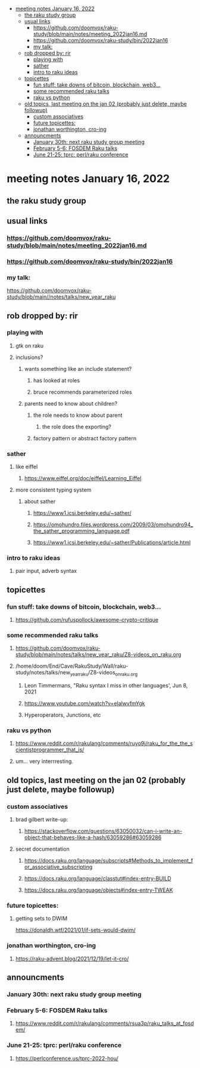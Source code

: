 - [meeting notes January 16, 2022](#org4a9e93f)
  - [the raku study group](#orgf42a54e)
  - [usual links](#orgb8fbc03)
    - [<https://github.com/doomvox/raku-study/blob/main/notes/meeting_2022jan16.md>](#org8e4f21c)
    - [<https://github.com/doomvox/raku-study/bin/2022jan16>](#org4ebc53c)
    - [my talk:](#orgcdb27e7)
  - [rob dropped by: rir](#org18793f8)
    - [playing with](#orgc7c67a4)
    - [sather](#org66dd233)
    - [intro to raku ideas](#orgf0fc6cc)
  - [topicettes](#orga2e0f68)
    - [fun stuff: take downs of bitcoin, blockchain, web3&#x2026;](#orgfee2e21)
    - [some recommended raku talks](#orga3380c5)
    - [raku vs python](#org24b6ac1)
  - [old topics, last meeting on the jan 02 (probably just delete, maybe followup)](#org15d8403)
    - [custom associatives](#org44b1ad7)
    - [future topicettes:](#org0263fc8)
    - [jonathan worthington, cro-ing](#org58ae359)
  - [announcments](#org81f4aa4)
    - [January 30th: next raku study group meeting](#org63fdaf1)
    - [February 5-6: FOSDEM Raku talks](#orgd0e1c21)
    - [June 21-25: tprc: perl/raku conference](#org0264eea)


<a id="org4a9e93f"></a>

# meeting notes January 16, 2022


<a id="orgf42a54e"></a>

## the raku study group


<a id="orgb8fbc03"></a>

## usual links


<a id="org8e4f21c"></a>

### <https://github.com/doomvox/raku-study/blob/main/notes/meeting_2022jan16.md>


<a id="org4ebc53c"></a>

### <https://github.com/doomvox/raku-study/bin/2022jan16>


<a id="orgcdb27e7"></a>

### my talk:

<https://github.com/doomvox/raku-study/blob/main//notes/talks/new_year_raku>


<a id="org18793f8"></a>

## rob dropped by: rir


<a id="orgc7c67a4"></a>

### playing with

1.  gtk on raku

2.  inclusions?

    1.  wants something like an include statement?
    
        1.  has looked at roles
        
        2.  bruce recommends parameterized roles
    
    2.  parents need to know about children?
    
        1.  the role needs to know about parent
        
            1.  the role does the exporting?
        
        2.  factory pattern or abstract factory pattern


<a id="org66dd233"></a>

### sather

1.  like eiffel

    1.  <https://www.eiffel.org/doc/eiffel/Learning_Eiffel>

2.  more consistent typing system

    1.  about sather
    
        1.  <https://www1.icsi.berkeley.edu/~sather/>
        
        2.  <https://omohundro.files.wordpress.com/2009/03/omohundro94_the_sather_programming_language.pdf>
        
        3.  <https://www1.icsi.berkeley.edu/~sather/Publications/article.html>


<a id="orgf0fc6cc"></a>

### intro to raku ideas

1.  pair input, adverb syntax


<a id="orga2e0f68"></a>

## topicettes


<a id="orgfee2e21"></a>

### fun stuff: take downs of bitcoin, blockchain, web3&#x2026;

1.  <https://github.com/rufuspollock/awesome-crypto-critique>


<a id="orga3380c5"></a>

### some recommended raku talks

1.  <https://github.com/doomvox/raku-study/blob/main/notes/talks/new_year_raku/Z8-videos_on_raku.org>

2.  /home/doom/End/Cave/RakuStudy/Wall/raku-study/notes/talks/new<sub>year</sub><sub>raku</sub>/Z8-videos<sub>on</sub><sub>raku.org</sub>

    1.  Leon Timmermans, "Raku syntax I miss in other languages', Jun 8, 2021
    
    2.  <https://www.youtube.com/watch?v=elalwvfmYgk>
    
    3.  Hyperoperators, Junctions, etc


<a id="org24b6ac1"></a>

### raku vs python

1.  <https://www.reddit.com/r/rakulang/comments/ruyo9j/raku_for_the_the_scientistprogrammer_that_is/>

2.  um&#x2026; very interrresting.


<a id="org15d8403"></a>

## old topics, last meeting on the jan 02 (probably just delete, maybe followup)


<a id="org44b1ad7"></a>

### custom associatives

1.  brad gilbert write-up:

    1.  <https://stackoverflow.com/questions/63050032/can-i-write-an-object-that-behaves-like-a-hash/63059286#63059286>

2.  secret documentation

    1.  <https://docs.raku.org/language/subscripts#Methods_to_implement_for_associative_subscripting>
    
    2.  <https://docs.raku.org/language/classtut#index-entry-BUILD>
    
    3.  <https://docs.raku.org/language/objects#index-entry-TWEAK>


<a id="org0263fc8"></a>

### future topicettes:

1.  getting sets to DWIM

    <https://donaldh.wtf/2021/01/if-sets-would-dwim/>


<a id="org58ae359"></a>

### jonathan worthington, cro-ing

1.  <https://raku-advent.blog/2021/12/19/let-it-cro/>


<a id="org81f4aa4"></a>

## announcments


<a id="org63fdaf1"></a>

### January 30th: next raku study group meeting


<a id="orgd0e1c21"></a>

### February 5-6: FOSDEM Raku talks

1.  <https://www.reddit.com/r/rakulang/comments/rsua3p/raku_talks_at_fosdem/>


<a id="org0264eea"></a>

### June 21-25: tprc: perl/raku conference

1.  <https://perlconference.us/tprc-2022-hou/>

